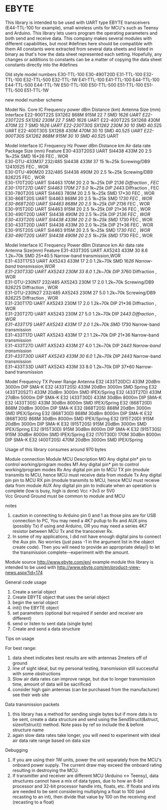 # EBYTE
 

This library is intended to be used with UART type EBYTE transceivers (E44-TTL-100 for example), small wireless units for MCU's such as
Teensy and Arduino. This library lets users program the operating parameters and both send and receive data.
This company makes several modules with different capabilities, but most #defines here should be compatible with them
All constants were extracted from several data sheets and listed in binary as that's how the data sheet represented each setting.
Hopefully, any changes or additions to constants can be a matter of copying the data sheet constants directly into the #defines

Old style model numbers
E30-TTL-100
E30-490T20D
E31-TTL-100
E32-TTL-100
E32-TTL-500
E32-TTL-1W
E41-TTL-100
E41-TTL-100
E44-TTL-100
E44-TTL-500
E44-TTL-1W
E50-TTL-100
E50-TTL-500
E51-TTL-100
E51-TTL-500
E51-TTL-1W

new model number scheme

Model No. Core IC Frequency power dBm Distance (km) Antenna Size (mm) Interface
E22-900T22S SX1262 868M 915M 22 7 SMD 16*26 UART
E22-230T22S SX1262 230M 22 7 SMD 16*26 UART
E22-400T22S SX1268 430M 470M 22 7 SMD 16*26 UART
E22-230T30S SX1262 230M 30 10 SMD 40.5*25 UART
E22-400T30S SX1268 430M 470M 30 10 SMD 40.5*25 UART
E22-900T30S SX1262 868M 915M 30 10 SMD 40.5*25 UART

Model	Interface	IC	Frequency Hz	Power dBm	Distance km	Air data rate	Package	Size (mm)	Feature
E30-433T20S3	UART	SI4438	433M	20	2.5	1k~25k	SMD	16*26	FEC , WOR	
E30-DTU-433M37	232/485	SI4438	433M	37	15	1k~25k	Screwing/DB9	124*105*25	FEC , WOR	
E30-DTU-490M20	232/485	SI4438	490M	20	2.5	1k~25k	Screwing/DB9	82*62*25	FEC , WOR	
E30-170T20D	UART	SI4463	170M	20	2.0	1k~25k	DIP	21*36	Diffraction , FEC	
E30-170T27D	UART	SI4463	170M	27	5.0	1k~25k	DIP	24*43	Diffraction , FEC	
E30-780T20S	UART	SI4463	780M	20	2.5	1k~25k	SMD	17*30	FEC , WOR	
E30-868T20S	UART	SI4463	868M	20	2.5	1k~25k	SMD	17*30	FEC , WOR	
E30-868T20D	UART	SI4463	868M	20	2.5	1k~25k	DIP	21*36	FEC , WOR	
E30-915T20D	UART	SI4463	915M	20	2.5	1k~25k	DIP	21*36	FEC , WOR	
E30-490T20D	UART	SI4438	490M	20	2.5	1k~25k	DIP	21*36	FEC , WOR	
E30-433T20S	UART	SI4438	433M	20	2.0	1k~25k	SMD	17*30	FEC , WOR	
E30-433T20D	UART	SI4438	433M	20	2.0	1k~25k	DIP	21*36	FEC , WOR	
E30-915T20S	UART	SI4463	915M	20	2.5	1k~25k	SMD	17*30	FEC , WOR	
E30-490T20S	UART	SI4438	490M	20	2.5	1k~25k	SMD	17*30	FEC , WOR	

Model Interface IC Frequency Power dBm	Distance km	Air data rate	Antenna	Size(mm)	Feature
E31-433T30S	UART	AX5243	433M	30	8.6	1.2k~70k	SMD	25*40.5	Narrow-band transmission,WOR	
E31-433T17S3	UART	AX5243	433M	17	2.0	1.2k~70k	SMD	16*26	Narrow-band transmission,WOR	
E31-230T33D	UART	AX5243	230M	33	8.0	1.2k~70k	DIP	37*60	Diffraction , WOR	
E31-DTU-230N17	232/485	AX5243	230M	17	2.0	1.2k~70k	Screwing/DB9	82*62*25	Diffraction , WOR	
E31-DTU-230N27	232/485	AX5243	230M	27	5.0	1.2k~70k	Screwing/DB9	82*62*25	Diffraction , WOR	
E31-230T17D	UART	AX5243	230M	17	2.0	1.2k~70k	DIP	21*36	Diffraction , WOR	
E31-230T27D	UART	AX5243	230M	27	5.0	1.2k~70k	DIP	24*43	Diffraction , WOR	
E31-433T17S	UART	AX5243	433M	17	2.0	1.2k~70k	SMD	17*30	Narrow-band transmission	
E31-433T17D	UART	AX5243	433M	17	2.1	1.2k~70k	DIP	21*36	Narrow-band transmission	
E31-433T27D	UART	AX5243	433M	27	4.0	1.2k~70k	DIP	24*43	Narrow-band transmission	
E31-433T30D	UART	AX5243	433M	30	6.0	1.2k~70k	DIP	24*43	Narrow-band transmission	
E31-433T33D	UART	AX5243	433M	33	8.0	1.2k~70k	DIP	37*60	Narrow-band transmission	

Model Frequency TX Power Range  Antenna
E32 (433T20DC) 433M 20dBm 3000m DIP SMA-K
E32 (433T20S) 433M 20dBm 3000m SMD Spring
E32 (433T20S2T) 433M 20dBm 3000m SMD IPEX/Spring
E32 (433T27D) 433M 27dBm 5000m DIP SMA-K
E32 (433T30D) 433M 30dBm 8000m DIP SMA-K
E32 (433T30S) 433M 30dBm 8000m SMD IPEX/Spring
E32 (868T20D) 868M 20dBm 3000m DIP SMA-K
E32 (868T20S) 868M 20dBm 3000m SMD IPEX/Spring
E32 (868T30D) 868M 30dBm 8000m DIP SMA-K
E32 (868T30S) 868M 30dBm 8000m SMD IPEX/Spring
E32 (915T20D) 915M 20dBm 3000m DIP SMA-K
E32 (915T20S) 915M 20dBm 3000m SMD IPEX/Spring
E32 (915T30D) 915M 30dBm 8000m DIP SMA-K
E32 (915T30S) 915M 30dBm 8000m SMD IPEX/Spring
E32 (170T30D) 170M 30dBm 8000m DIP SMA-K
E32 (400T20S) 470M 20dBm 3000m SMD IPEX/Spring

Usage of this library consumes around 970 bytes

  

Module connection
Module	MCU						Description
MO		Any digital pin*		pin to control working/program modes
M1		Any digital pin*		pin to control working/program modes
Rx		Any digital pin			pin to MCU TX pin (module transmits to MCU, hence MCU must receive data from module
Tx		Any digital pin			pin to MCU RX pin (module transmits to MCU, hence MCU must receive data from module
AUX		Any digital pin			pin to indicate when an operation is complete (low is busy, high is done)
Vcc		+3v3 or 5V0				
Vcc		Ground					Ground must be common to module and MCU		

notes
1. caution in connecting to Arduino pin 0 and 1 as those pins are for USB connection to PC, You may need a 4K7 pullup to Rx and AUX pins (possibly Tx) if using and Arduino, OR you may need a series 4K7 resistor between MCU Tx and the transceiver Rx.
2. In some of my applications, I did not have enough digital pins to connect the Aux pin. No worries (just pass -1 in the argument list in the object create code). Then you will need to provide an appropriate delay() to let the transmission complete--experiment with the amount.

Module source
http://www.ebyte.com/en/
example module this library is intended to be used with
http://www.ebyte.com/en/product-view-news.aspx?id=174

General code usage
1. Create a serial object
2. Create EBYTE object that uses the serial object
3. begin the serial object
4. init() the EBYTE object
5. set parameters (optional but required if sender and receiver are different)
6. send or listen to sent data (single byte)
7. Create and send a data structure

Tips on usage

For best range:
1. data sheet indicates best results are with antennas 2meters off of ground
2. line of sight ideal, but my personal testing, transmission still successful with some obstructions
3. Slow air data rates can improve range, but due to longer transmission time, amount of data will be sacrificed
4. consider high gain antennas (can be purchased from the manufacturer) see their web site

Data transmission packets
1. this library has a method for sending single bytes but if more data is to be sent, create a data structure and send using the SendStruct(&struct, sizeof(struct)) method. Note pass by ref so include the & before structure name
2. again slow data rates take longer, you will need to experiment with ideal air data rate range based on data size

Debugging
1. If you are using their 1W units, power the unit separately from the MCU's onboard power supply. The current draw may exceed the onboard rating resulting in destroying the MCU.
2. If transmitter and receiver are different MCU (Arduino <-> Teensy), data structures cannot have a mix of data types, due to how an 8-bit processor and 32-bit processor handle ints, floats, etc. If floats and ints are needed to be sent considering multiplying a float to 100 (and recasting to an int), then divide that value by 100 on the receiving end (recasting to a float)
